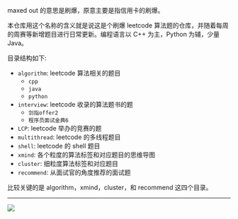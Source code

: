 maxed out 的意思是刷爆，原意主要是指信用卡的刷爆。

本仓库用这个名称的含义就是说这是个刷爆 leetcode 算法题的仓库，并随着每周的周赛等新增题目进行日常更新。编程语言以 C++ 为主，Python 为辅，少量 Java。

目录结构如下:

- `algorithm`: leetcode 算法相关的题目
    - `cpp`
    - `java`
    - `python`
- `interview`: leetcode 收录的算法题书的题
    - `剑指offer2` 
    - `程序员面试金典6`
- `LCP`: leetcode 举办的竞赛的题
- `multithread`: leetcode 的多线程题目
- `shell`: leetcode 的 shell 题目
- `xmind`: 各个粒度的算法标签和对应题目的思维导图
- `cluster`: 细粒度算法标签和对应题目
- `recommend`: 从面试官的角度推荐的面试题

比较关键的是 algorithm，xmind，cluster，和 recommend 这四个目录。

---

![](https://github.com/FennelDumplings/images/blob/master/mp/qrcode_baguwen.jpeg?raw=true)
